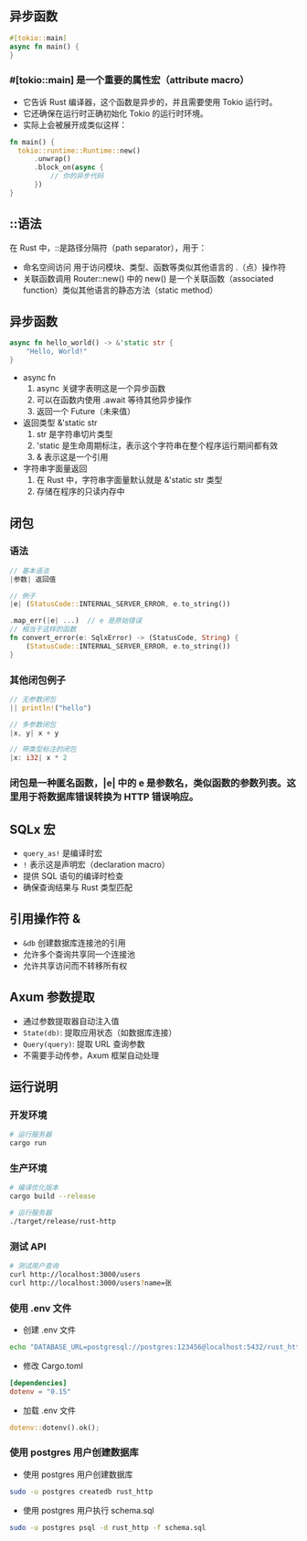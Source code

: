 ## 异步函数

```rust
#[tokio::main]
async fn main() {
}
```

### #[tokio::main] 是一个重要的属性宏（attribute macro）

- 它告诉 Rust 编译器，这个函数是异步的，并且需要使用 Tokio 运行时。
- 它还确保在运行时正确初始化 Tokio 的运行时环境。
- 实际上会被展开成类似这样：

```rust
fn main() {
  tokio::runtime::Runtime::new()
      .unwrap()
      .block_on(async {
          // 你的异步代码
      })
}
```
## ::语法
在 Rust 中，::是路径分隔符（path separator），用于：
- 命名空间访问
  用于访问模块、类型、函数等类似其他语言的 .（点）操作符
- 关联函数调用
  Router::new() 中的 new() 是一个关联函数（associated function）类似其他语言的静态方法（static method）

## 异步函数

```rust
async fn hello_world() -> &'static str {
    "Hello, World!"
}
```
- async fn
  1. async 关键字表明这是一个异步函数
  2. 可以在函数内使用 .await 等待其他异步操作
  3. 返回一个 Future（未来值）
- 返回类型 &'static str
  1. str 是字符串切片类型
  2. 'static 是生命周期标注，表示这个字符串在整个程序运行期间都有效
  3. & 表示这是一个引用
- 字符串字面量返回
  1. 在 Rust 中，字符串字面量默认就是 &'static str 类型
  2. 存储在程序的只读内存中

## 闭包
### 语法
```rust
// 基本语法
|参数| 返回值

// 例子
|e| (StatusCode::INTERNAL_SERVER_ERROR, e.to_string())

.map_err(|e| ...)  // e 是原始错误
// 相当于这样的函数
fn convert_error(e: SqlxError) -> (StatusCode, String) {
    (StatusCode::INTERNAL_SERVER_ERROR, e.to_string())
}
```
### 其他闭包例子
```rust
// 无参数闭包
|| println!("hello")

// 多参数闭包
|x, y| x + y

// 带类型标注的闭包
|x: i32| x * 2
```
### 闭包是一种匿名函数，|e| 中的 e 是参数名，类似函数的参数列表。这里用于将数据库错误转换为 HTTP 错误响应。

## SQLx 宏
- `query_as!` 是编译时宏
- `!` 表示这是声明宏（declaration macro）
- 提供 SQL 语句的编译时检查
- 确保查询结果与 Rust 类型匹配

## 引用操作符 &
- `&db` 创建数据库连接池的引用
- 允许多个查询共享同一个连接池
- 允许共享访问而不转移所有权

## Axum 参数提取
- 通过参数提取器自动注入值
- `State(db)`: 提取应用状态（如数据库连接）
- `Query(query)`: 提取 URL 查询参数
- 不需要手动传参，Axum 框架自动处理

## 运行说明
### 开发环境
```bash
# 运行服务器
cargo run
```

### 生产环境
```bash
# 编译优化版本
cargo build --release

# 运行服务器
./target/release/rust-http
```

### 测试 API
```bash
# 测试用户查询
curl http://localhost:3000/users
curl http://localhost:3000/users?name=张
```

### 使用 .env 文件
- 创建 .env 文件
```bash
echo "DATABASE_URL=postgresql://postgres:123456@localhost:5432/rust_http" > .env
```
- 修改 Cargo.toml
 ```toml
 [dependencies]
 dotenv = "0.15"
 ```
 -  加载 .env 文件
  ```rust
  dotenv::dotenv().ok();
  ```
### 使用 postgres 用户创建数据库
- 使用 postgres 用户创建数据库
``` bash
sudo -u postgres createdb rust_http
```
- 使用 postgres 用户执行 schema.sql
``` bash
sudo -u postgres psql -d rust_http -f schema.sql
```